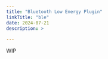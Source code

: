 ```yaml
---
title: "Bluetooth Low Energy Plugin"
linkTitle: "ble"
date: 2024-07-21
description: >
  
---
```


WIP
